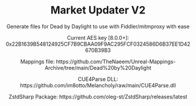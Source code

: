 <div align="center">
  <h1>Market Updater V2</h1>

  <p>Generate files for Dead by Daylight to use with Fiddler/mitmproxy with ease</p>
  <p>Current AES key [8.0.0+]: 0x22B1639B548124925CF7B9CBAA09F9AC295FCF0324586D6B37EE1D42670B39B3</p>
  <p>Mappings file: https://github.com/TheNaeem/Unreal-Mappings-Archive/tree/main/Dead%20by%20Daylight</p>
  <p>CUE4Parse DLL: https://github.com/im8otto/Melancholy/raw/main/CUE4Parse.dll</p>
  <p>ZstdSharp Package: https://github.com/oleg-st/ZstdSharp/releases/latest</p>
</div>
